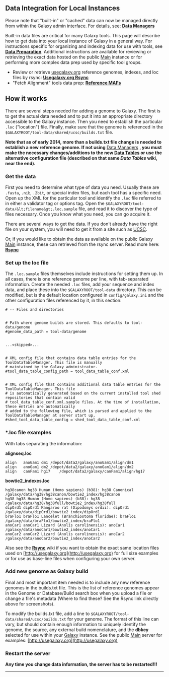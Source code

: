  

## Data Integration for Local Instances

Please note that "built-in" or "cached" data can now be managed directly from within the Galaxy admin interface. For details, see: **[Data Managers](Admin%2FTools%2FDataManagers)**

Built-in data files are critical for many Galaxy tools. This page will describe how to get data into your local instance of Galaxy in a general way. For instructions specific for organizing and indexing data for use with tools, see **[Data Preparation](Admin%2FDataPreparation)**. Additional instructions are available for reviewing or retrieving the exact data hosted on the public [Main](Main) instance or for performing more complex data prep used by specific tool groups.

- Review or retrieve [usegalaxy.org](http://usegalaxy.org) reference genomes, indexes, and loc files by rsync: **[Usegalaxy.org Rsync](Admin%2FUseGalaxyRsync)** 
- "Fetch Alignment" tools data prep: **[Reference MAFs](Admin%2FReferenceMAFs)** 

## How it works

There are several steps needed for adding a genome to Galaxy. The first is to get the actual data needed and to put it into an appropriate directory accessible to the Galaxy instance. Then you need to establish the particular `.loc` ("location") file. Finally, make sure that the genome is referenced in the `$GALAXYROOT/tool-data/shared/ucsc/builds.txt` file.

**Note that as of early 2014, more than a builds.txt file change is needed to establish a new reference genome. If not using** [Data Managers](Admin%2FTools%2FDataManagers) **, you must make the necessary changes/additions to the new [Data Tables](Admin%2FTools%2FData+Tables) or use the alternative configuration file (described on that same _Data Tables_ wiki, near the end).**

### Get the data

First you need to determine what type of data you need. Usually these are `.fasta`, `.nib`, `.2bit`, or special index files, but each tool has a specific need. Open up the XML for the particular tool and identify the `.loc` file referred to in either a validator tag or options tag. Open the `$GALAXYROOT/tool-data/&lt;filename&gt;.loc.sample` file, and read it to discover the type of files necessary. Once you know what you need, you can go acquire it.

There are several ways to get the data. If you don't already have the right file on your system, you will need to get it from a site such as [UCSC](http://genome.ucsc.edu).

Or, if you would like to obtain the data as available on the public Galaxy [Main](Main) instance, these can retrieved from the rsync server. Read more here: **[Rsync](Admin%2FUseGalaxyRsync)**

### Set up the loc file

The `.loc.sample` files themselves include instructions for setting them up. In all cases, there is one reference genome per line, with tab-separated information. Create the needed `.loc` files, add your sequence and index data, and place these into the `$GALAXYROOT/tool-data` directory. This can be modified, but is the default location configured in `config/galaxy.ini` and the other configuration files referenced by it, in this section:

```
# -- Files and directories


# Path where genome builds are stored. This defaults to tool-data/genome
#genome_data_path = tool-data/genome


...<skipped>...


# XML config file that contains data table entries for the ToolDataTableManager. This file is manually
# maintained by the Galaxy administrator.
#tool_data_table_config_path = tool_data_table_conf.xml


# XML config file that contains additional data table entries for the ToolDataTableManager. This file
# is automatically generated based on the current installed tool shed repositories that contain valid
# tool_data_table_conf.xml.sample files. At the time of installation, these entries are automatically
# added to the following file, which is parsed and applied to the ToolDataTableManager at server start up.
#shed_tool_data_table_config = shed_tool_data_table_conf.xml
```

### \*.loc file examples

With tabs separating the information:

**alignseq.loc**

```
align	anoGam1	dm1	/depot/data2/galaxy/anoGam1/align/dm1
align	anoGam1	dm2	/depot/data2/galaxy/anoGam1/align/dm2
align	canFam1	hg17	/depot/data2/galaxy/canFam1/align/hg17
```

**bowtie2\_indexes.loc**

```
hg38canon hg38 Human (Homo sapiens) (b38): hg38 Canonical /galaxy/data/hg38/hg38canon/bowtie2_index/hg38canon
hg38 hg38 Human (Homo sapiens) (b38): hg38 /galaxy/data/hg38/hg38full/bowtie2_index/hg38full
dipOrd1 dipOrd1 Kangaroo rat (Dipodomys ordii): dipOrd1 /galaxy/data/dipOrd1/bowtie2_index/dipOrd1
braFlo1 braFlo1 Lancelet (Branchiostoma floridae): braFlo1 /galaxy/data/braFlo1/bowtie2_index/braFlo1
anoCar1 anoCar1 Lizard (Anolis carolinensis): anoCar1 /galaxy/data/anoCar1/bowtie2_index/anoCar1
anoCar2 anoCar2 Lizard (Anolis carolinensis): anoCar2 /galaxy/data/anoCar2/bowtie2_index/anoCar2
```

Also see the **[Rsync](Admin%2FUseGalaxyRsync)** wiki if you want to obtain the exact same location files used on [http://usegalaxy.org](http://usegalaxy.org) for full size examples or for use as base-line files when configuring your own server.

### Add new genome as Galaxy build

Final and most important item needed is to include any new reference genomes in the builds.txt file. This is the list of reference genomes appear in the Genome or Database/Build search box when you upload a file or change a file's metadata (Where to find these? See the Rsync link directly above for screenshots).

To modify the builds.txt file, add a line to `$GALAXYROOT/tool-data/shared/ucsc/builds.txt` for your genome. The format of this line can vary, but should contain enough information to uniquely identify the genome, the source, any external build nomenclature, and the **dbkey** selected for use within your [Galaxy](http://getgalaxy.org) instance. See the public [Main](Main) server for examples: [http://usegalaxy.org](http://usegalaxy.org)

### Restart the server

**Any time you change data information, the server has to be restarted!!!**

* * *
